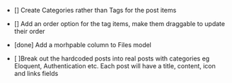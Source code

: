  
- [] Create Categories rather than Tags for the post items
- [] Add an order option for the tag items, make them draggable to update their order
- [done] Add a morhpable column to Files model

- [ ]Break out the hardcoded posts into real posts with categories eg Eloquent, Authentication etc. Each post will have a title, content, icon and links fields